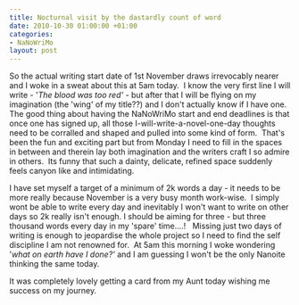```yaml
---
title: Nocturnal visit by the dastardly count of word
date: 2010-10-30 01:00:00 +01:00
categories:
- NaNoWriMo
layout: post
---
```


So the actual writing start date of 1st November draws irrevocably nearer and I woke in a sweat about this at 5am today.  I know the very first line I will write - '_The blood was too red'_ - but after that I will be flying on my imagination (the 'wing' of my title??) and I don't actually know if I have one. The good thing about having the NaNoWriMo start and end deadlines is that once one has signed up, all those I-will-write-a-novel-one-day thoughts need to be corralled and shaped and pulled into some kind of form.  That's been the fun and exciting part but from Monday I need to fill in the spaces in between and therein lay both imagination and the writers craft I so admire in others.  Its funny that such a dainty, delicate, refined space suddenly feels canyon like and intimidating.

I have set myself a target of a minimum of 2k words a day - it needs to be more really because November is a very busy month work-wise.  I simply wont be able to write every day and inevitably I won't want to write on other days so 2k really isn't enough. I should be aiming for three - but three thousand words every day in my 'spare' time....!   Missing just two days of writing is enough to jeopardise the whole project so I need to find the self discipline I am not renowned for.  At 5am this morning I woke wondering '_what on earth have I done?'_ and I am guessing I won't be the only Nanoite thinking the same today.

It was completely lovely getting a card from my Aunt today wishing me success on my journey.
